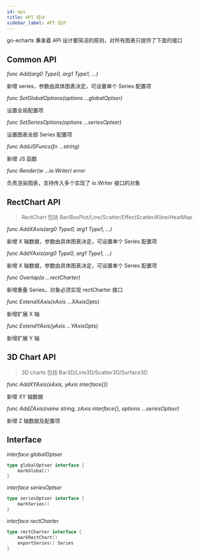 ```yaml
---
id: api
title: API 设计
sidebar_label: API 设计
---
```


go-echarts 秉承着 API 设计要简洁的原则，对所有图表只提供了下面的接口

## Common API

*func Add(arg0 Type0, arg1 Type1, ...)*

新增 series，参数由具体图表决定，可设置单个 Series 配置项

*func SetGlobalOptions(options ...globalOptser)*

设置全局配置项

*func SetSeriesOptions(options ...seriesOptser)*

设置图表全部 Series 配置项

*func AddJSFuncs(fn ...string)*

新增 JS 函数

*func Render(w ...io.Writer) error*

负责渲染图表，支持传入多个实现了 io.Writer 接口的对象

## RectChart API

> RectChart 包括 Bar/BoxPlot/Line/Scatter/EffectScatter/Kline/HeatMap

*func AddXAxis(arg0 Type0, arg1 Type1, ...)*

新增 X 轴数据，参数由具体图表决定，可设置单个 Series 配置项

*func AddYAxis(arg0 Type0, arg1 Type1, ...)*

新增 X 轴数据，参数由具体图表决定，可设置单个 Series 配置项

*func Overlap(a ...rectCharter)*

新增重叠 Series，对象必须实现 rectCharter 接口

*func ExtendXAxis(xAxis ...XAxisOpts)*

新增扩展 X 轴

*func ExtendYAxis(yAxis ...YAxisOpts)*

新增扩展 Y 轴

## 3D Chart API

> 3D charts 包括 Bar3D/Line3D/Scatter3D/Surface3D

*func AddXYAxis(xAxis, yAxis interface{})*

新增 XY 轴数据

*func AddZAxis(name string, zAxis interface{}, options ...seriesOptser)*

新增 Z 轴数据及配置项

## Interface

*interface globalOptser*
```go
type globalOptser interface {
    markGlobal()
}
```

*interface seriesOptser*
```go
type seriesOptser interface {
    markSeries()
}
```

*interface rectCharter*
```go
type rectCharter interface {
    markRectChart()
    exportSeries() Series
}
```